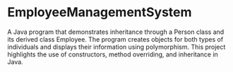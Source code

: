 # EmployeeManagementSystem
A Java program that demonstrates inheritance through a Person class and its derived class Employee. The program creates objects for both types of individuals and displays their information using polymorphism. This project highlights the use of constructors, method overriding, and inheritance in Java.
